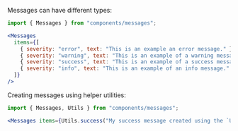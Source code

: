 Messages can have different types:

```jsx
import { Messages } from "components/messages";

<Messages
  items={[
    { severity: "error", text: "This is an example an error message." },
    { severity: "warning", text: "This is an example of a warning message." },
    { severity: "success", text: "This is an example of a success message." },
    { severity: "info", text: "This is an example of an info message." },
  ]}
/>
```

Creating messages using helper utilities:

```jsx
import { Messages, Utils } from "components/messages";

<Messages items={Utils.success("My success message created using the `Utils.success()` method.")} />
```

